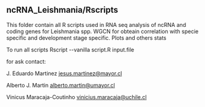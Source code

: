 ## ncRNA_Leishmania/Rscripts

This folder contain all R scripts used in RNA seq analysis of ncRNA and coding genes for Leishmania spp. 
WGCN for obteain correlation with specie specific and development stage specific.
Plots and others stats 

To run all scripts 
Rscript --vanilla script.R input.file


for ask contact: 

J. Eduardo Martinez jesus.martinez@mayor.cl

Alberto J. Martin  alberto.martin@umayor.cl

Vinicus Maracaja-Coutinho vinicius.maracaja@uchile.cl 
